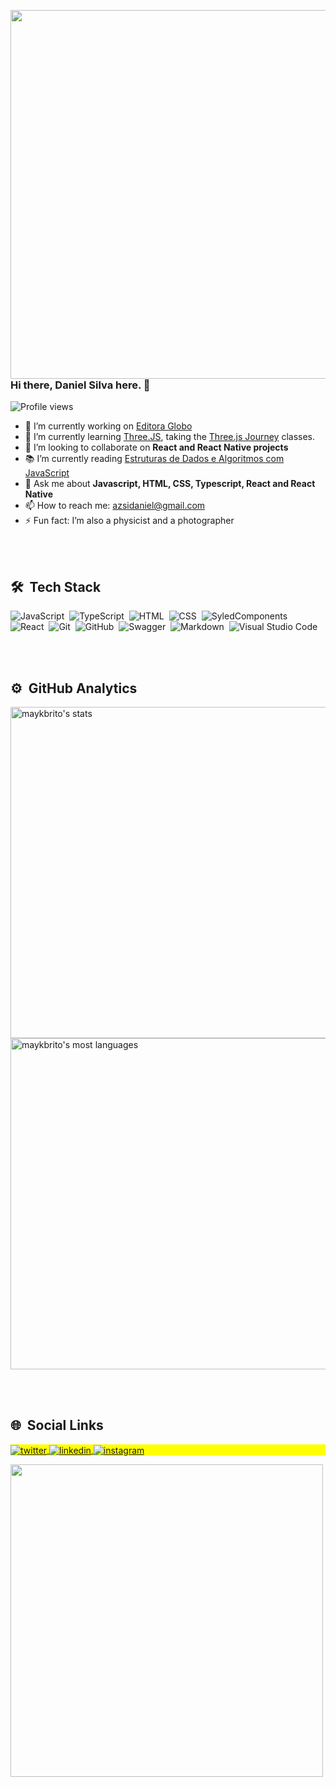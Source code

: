 <img align="right" height="590em" 
src="https://raw.githubusercontent.com/gist/azsidaniel/94837d308d0ee805972097b05337afee/raw/9674008be4ac0430a866f185f595bd415a421d78/githubcard.svg"/>

### Hi there, Daniel Silva here. 👋
<p align="left"> <img src="https://komarev.com/ghpvc/?username=azsidaniel&color=yellow" alt="Profile views" /> </p>

- 🔭 I’m currently working on [Editora Globo](https://oglobo.globo.com/)
- 🌱 I’m currently learning [Three.JS](https://threejs.org/), taking the [Three.js Journey](https://threejs-journey.com/) classes.
- 👯 I’m looking to collaborate on **React and React Native projects**
- 📚 I’m currently reading [Estruturas de Dados e Algoritmos com JavaScript](https://www.amazon.com.br/Estruturas-Dados-Algoritmos-Com-Javascript/dp/8575226932/ref=asc_df_8575226932/?tag=googleshopp00-20&linkCode=df0&hvadid=379765802639&hvpos=&hvnetw=g&hvrand=18052532847758117986&hvpone=&hvptwo=&hvqmt=&hvdev=c&hvdvcmdl=&hvlocint=&hvlocphy=9100937&hvtargid=pla-811121404201&psc=1)
- 💬 Ask me about **Javascript, HTML, CSS, Typescript, React and React Native**
- 📫 How to reach me: [azsidaniel@gmail.com](mailto:azsidaniel@gmail.com)
- ⚡ Fun fact: I’m also a physicist and a photographer

<br><br>

## 🛠 &nbsp;Tech Stack

![JavaScript](https://img.shields.io/badge/-JavaScript-05122A?style=flat&logo=javascript)&nbsp;
![TypeScript](https://img.shields.io/badge/-TypeScript-05122A?style=flat&logo=typescript)&nbsp;
![HTML](https://img.shields.io/badge/-HTML-05122A?style=flat&logo=HTML5)&nbsp;
![CSS](https://img.shields.io/badge/-CSS-05122A?style=flat&logo=CSS3&logoColor=1572B6)&nbsp;
![SyledComponents](https://img.shields.io/badge/-StyledComponents-05122A?style=flat&logo=styled-components)&nbsp;
![React](https://img.shields.io/badge/-React-05122A?style=flat&logo=react)&nbsp;
![Git](https://img.shields.io/badge/-Git-05122A?style=flat&logo=git)&nbsp;
![GitHub](https://img.shields.io/badge/-GitHub-05122A?style=flat&logo=github)&nbsp;
![Swagger](https://img.shields.io/badge/-Swagger-05122A?style=flat&logo=swagger)&nbsp;
![Markdown](https://img.shields.io/badge/-Markdown-05122A?style=flat&logo=markdown)&nbsp;
![Visual Studio Code](https://img.shields.io/badge/-Visual%20Studio%20Code-05122A?style=flat&logo=visual-studio-code&logoColor=007ACC)&nbsp;

<br><br>

## ⚙️ &nbsp;GitHub Analytics

<p align="left">
<img width="530em" src="https://github-readme-stats.vercel.app/api?username=azsidaniel&show_icons=true&theme=vision-friendly-dark" alt="maykbrito's stats"/>
<img width="530em" src="https://github-readme-stats.vercel.app/api/top-langs/?username=azsidaniel&layout=compact&theme=vision-friendly-dark" alt="maykbrito's most languages"/>
</p>

<br><br>

## 🌐 &nbsp;Social Links

<p align="left" style="background:yellow">
<a href="https://twitter.com/azsidaniel" target="_blank">
  <img align="center" src="https://img.shields.io/badge/-azsidaniel-05122A?style=flat&logo=twitter" alt="twitter"/>  
</a>
<a href="https://linkedin.com/in/azsidaniel" target="_blank">
  <img align="center" src="https://img.shields.io/badge/-azsidaniel-05122A?style=flat&logo=linkedin" alt="linkedin"/>
</a>
<a href="https://instagram.com/azsidaniel" target="_blank">
 <img align="center" src="https://img.shields.io/badge/-azsidaniel-05122A?style=flat&logo=instagram" alt="instagram"/>
</a>
</p>

<img width="500em" src="https://github-readme-twitter-gazf.vercel.app/api?id=azsidaniel&layout=wide&show_reply=off&show_retweet=off" />
